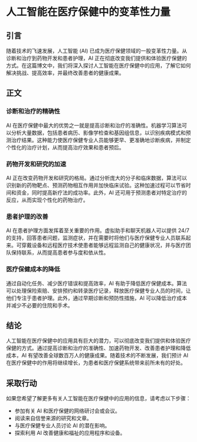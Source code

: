 # 人工智能在医疗保健中的变革性力量

## 引言

随着技术的飞速发展，人工智能 (AI) 已成为医疗保健领域的一股变革性力量。从诊断和治疗到药物开发和患者护理，AI 正在彻底改变我们提供和体验医疗保健的方式。在这篇博文中，我们将深入探讨人工智能在医疗保健中的应用，了解它如何解决挑战、提高效率，并最终改善患者的健康成果。

## 正文

### 诊断和治疗的精确性

AI 在医疗保健中最大的优势之一就是提高诊断和治疗的准确性。机器学习算法可以分析大量数据，包括患者病历、影像学检查和基因组信息，以识别疾病模式和预测治疗结果。这种能力使医疗保健专业人员能够更早、更准确地诊断疾病，并制定个性化的治疗计划，从而提高治疗效果和患者预后。

### 药物开发和研究的加速

AI 正在改变药物开发和研究的格局。通过分析庞大的分子和临床数据，算法可以识别新的药物靶点、预测药物相互作用并加快临床试验。这种加速过程可以节省时间和资金，同时提高新疗法的成功率。此外，AI 还可用于预测患者对特定治疗的反应，从而实现个性化的药物治疗。

### 患者护理的改善

AI 在患者护理方面发挥着至关重要的作用。虚拟助手和聊天机器人可以提供 24/7 的支持，回答患者问题，监测症状，并在需要时将他们与医疗保健专业人员联系起来。可穿戴设备和远程医疗技术使患者能够远程监测自己的健康状况，并与医疗团队保持联系，从而提高患者参与度和依从性。

### 医疗保健成本的降低

通过自动化任务、减少医疗错误和提高效率，AI 有助于降低医疗保健成本。算法可以处理保险索赔、安排预约和转录医疗记录，释放医疗保健专业人员的时间，让他们专注于患者护理。此外，通过早期诊断和预防性措施，AI 可以降低治疗成本并减少不必要的住院和手术。

## 结论

人工智能在医疗保健中的应用具有巨大的潜力，可以彻底改变我们提供和体验医疗保健的方式。通过提高诊断和治疗的准确性、加速药物开发、改善患者护理和降低成本，AI 有望改善全球数百万人的健康成果。随着技术的不断发展，我们预计 AI 在医疗保健中的作用将继续增长，为患者和医疗保健系统带来前所未有的好处。

## 采取行动

如果您希望了解更多有关人工智能在医疗保健中的应用的信息，请考虑以下步骤：

* 参加有关 AI 和医疗保健的网络研讨会或会议。
* 阅读来自信誉来源的研究和文章。
* 与医疗保健专业人员讨论 AI 的潜在影响。
* 探索利用 AI 改善健康和福祉的应用程序和设备。
